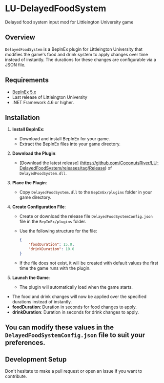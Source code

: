 # LU-DelayedFoodSystem
Delayed food system input mod for Littleington University game 

## Overview

`DelayedFoodSystem` is a BepInEx plugin for Littleington University that modifies the game's food and drink system to apply changes over time instead of instantly. The durations for these changes are configurable via a JSON file.

## Requirements

- [BepInEx 5.x](https://github.com/BepInEx/BepInEx)
- Last release of Littleington University
- .NET Framework 4.6 or higher.

## Installation

1. **Install BepInEx**:
   - Download and install BepInEx for your game.
   - Extract the BepInEx files into your game directory.


2. **Download the Plugin**:
   - [Download the latest release] (https://github.com/CoconutsRiver/LU-DelayedFoodSystem/releases/tag/Release) of `DelayedFoodSystem.dll`.

3. **Place the Plugin**:
   - Copy `DelayedFoodSystem.dll` to the `BepInEx/plugins` folder in your game directory.

4. **Create Configuration File**:
   - Create or download the release file `DelayedFoodSystemConfig.json` file in the `BepInEx/plugins` folder.
   - Use the following structure for the file:

     ```json
     {
         "foodDuration": 15.0,
         "drinkDuration": 10.0
     }
     ```

   - If the file does not exist, it will be created with default values the first time the game runs with the plugin.
  
  
4. **Launch the Game**:
   - The plugin will automatically load when the game starts.
  - The food and drink changes will now be applied over the specified durations instead of instantly.
  - **foodDuration**: Duration in seconds for food changes to apply.
  - **drinkDuration**: Duration in seconds for drink changes to apply.

You can modify these values in the `DelayedFoodSystemConfig.json` file to suit your preferences.
---

## Development Setup

Don't hesitate to make a pull request or open an issue if you want to contribute.



